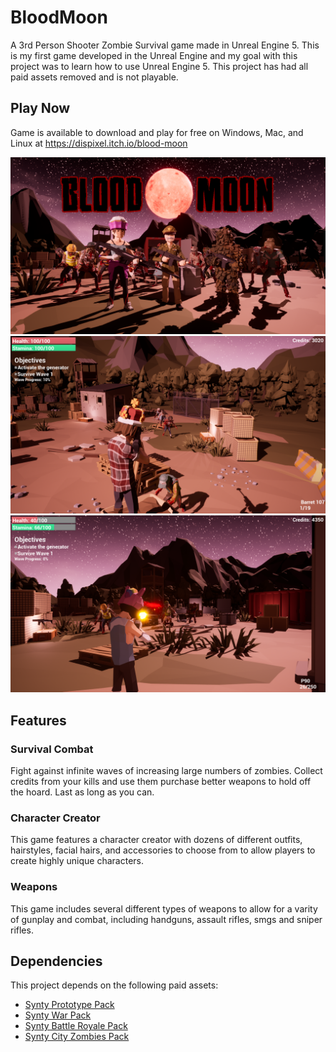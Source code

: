 # BloodMoon
A 3rd Person Shooter Zombie Survival game made in Unreal Engine 5. This is my first game developed in the Unreal Engine and my goal with this project was to learn how to use Unreal Engine 5. This project has had all paid assets removed and is not playable.

## Play Now

Game is available to download and play for free on Windows, Mac, and Linux at https://dispixel.itch.io/blood-moon

![Banner](Screenshots/img1.png)
![Screenshot1](Screenshots/img2.png)
![Screenshot2](Screenshots/img3.png)

## Features

### Survival Combat

Fight against infinite waves of increasing large numbers of zombies. Collect credits from your kills and use them purchase better weapons to hold off the hoard. Last as long as you can.

### Character Creator

This game features a character creator with dozens of different outfits, hairstyles, facial hairs, and accessories to choose from to allow players to create highly unique characters.

### Weapons

This game includes several different types of weapons to allow for a varity of gunplay and combat, including handguns, assault rifles, smgs and sniper rifles.

## Dependencies
This project depends on the following paid assets:

- [Synty Prototype Pack](https://syntystore.com/products/polygon-prototype-pack?_pos=1&_sid=6df5ca7ed&_ss=r)
- [Synty War Pack](https://syntystore.com/products/polygon-war-pack?_pos=2&_sid=b684e0d8b&_ss=r)
- [Synty Battle Royale Pack](https://syntystore.com/products/polygon-battle-royale-pack?_pos=1&_psq=battle&_ss=e&_v=1.0)
- [Synty City Zombies Pack](https://syntystore.com/products/polygon-city-zombies-pack?_pos=3&_psq=zombie&_ss=e&_v=1.0)
